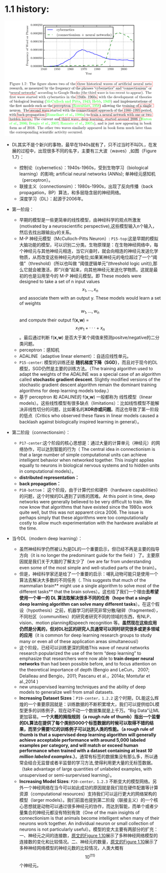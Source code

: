# 1.1 history:

![结构图](https://raw.githubusercontent.com/JDwangmo/deepLearningBook/master/image/Figure-1.7.png  )

- DL其实不是个新兴的事物，最早在1940s就有了，只不过当时不叫DL，在发展的过程中，出现很多不同的名字，主要有三大波（waves）,如图（Figure 1.7）：
    - 控制论（cybernetics）：1940s-1960s，受到生物学习（biological learning）的影响; artificial neural networks (ANNs); 单神经元感知机（perceptron）。
    - 联接主义（connectionsim）：1980s-1990s，出现了反向传播（back propagation，BP）算法，和多层隐含层的神经网络。
    - 深度学习（DL）：起源于2006年。

- 第一阶段：
    - 早期的模型是一些更简单的线性模型，由神经科学的观点所激发(motivated by a neuroscientific perspective),这些模型输入n个输入，然后去找出跟输出y的关系。
    - M-P 神经元模型（McCulloch-Pitts Neuron）: `P15-top`:这是早期的模拟大脑功能的模型，可以识别二分类。生物原理是：在生物神经网络中，每个神经元与其他神经元相连，当它兴奋时，就会向相连的神经元发送化学物质，从而改变这些神经元内的电位;如果某神经元的电位超过了一个“阈值”（threshold）(所以也叫做 “阈值逻辑单元”(threshold logic unit)),那么它就会被激活，即“兴奋”起来，向其他神经元发送化学物质。这就是最初的也是沿用至今的 M-P 神经元模型。即 These models were designed to take a set of n input values $$x_1,...,x_n$$ and associate them with an output y. These models would learn a set of weights $$w_1,...,w_n$$ and compute their output f(**x,w**) = $$x_1w_1 + ··· +x_n$$。最后通过判断 f(**x,w**) 是否大于某个阈值来预测positve/negative的二分类问题。
    - perceptron：感知机
    - ADALINE（adaptive linear element）：自适应线性单元。
    - `P15-center`: 模型的训练还是 **随机梯度下降（SGD）**，而且对于现今的DL模型，SGD仍然是主要的训练方法。（The training algorithm used to adapt the weights of the ADALINE was a special case of an algorithm called **stochastic gradient descent**. Slightly modified versions of the stochastic gradient descent algorithm remain the dominant training algorithms for deep learning models today.） 
    - 基于 perceptron 和 ADALINE的 f(**x,w**) 一般都称为 线性模型（linear models）。这些线性模型有很多缺点（limitations）：比如线性模型不能解决非线性切分的问题，比如著名的**XOR亦或问题**。而这也导致了第一阶段的低点（Critics who observed these flaws in linear models caused a backlash against biologically inspired learning in general）。

- 第二阶段（connectionsim）：
    - `P17-center`:这个阶段的核心思想是：通过大量的计算单元（神经元）的网络协作，可以达到智能的行为（ The central idea in connectionism is that a large number of simple computational units can achieve intelligent behavior when networked together. This insight applies equally to neurons in biological nervous systems and to hidden units in computational models）。
    - **distributed representation：**
    - **back propagation：**
    - `P18-bottom`： 这个阶段，由于计算代价和硬件（hardware capabilities）的问题，这个时候的DL遇到了训练的困难。At this point in time, deep networks were generally believed to be very difficult to train. We now know that algorithms that have existed since the 1980s work quite well, but this was not apparent circa 2006. The issue is perhaps simply that these algorithms were too computationally costly to allow much experimentation with the hardware available at the time. 

- 当今DL（modern deep learning）：
    - 虽然神经科学仍然被认为是DL的一个重要启示，但已经不再是主要的指导方向（it is no longer the predominant guide for the field ）了。主要原因就是我们关于大脑的了解太少了（we are far from understanding even some of the most simple and well-studied parts of the brain）。
    - 但是，神经科学家还是给了一个重要的启示：哺乳动物可能只是使用一个算法去解决大多数的不同任务（. This suggests that much of the mammalian brain** might use a single algorithm to solve most of the different tasks** that the brain solves）。这也给了我们一个理由**去希望使用一个单一的 DL 算法取解决很多不同的任务（hope that a single deep learning algorithm can solve many different tasks**）。在这个假设（hypothesis）之前，机器学习的研究非常分散/破碎（fragmented），不同社区（communities）的研究者研究不同的领域的东西，有NLP、vision、motion planning和speech recognition 等。**虽然现在这些应用仍然是分离的，但对DL社区的研究人员通常可以同时研究很多或更多领域的应用**（it is common for deep learning research groups to study many or even all of these application areas simultaneousl）
    - 这个阶段，已经可以训练更深的网络This wave of neural networks research popularized the use of the term “deep learning” to emphasize that researchers were now able to **train deeper neural networks** than had been possible before, and to focus attention on the theoretical importance of depth (Bengio and LeCun， 2007; Delalleau and Bengio，2011; Pascanu et al.，2014a; Montufar et al.,2014 )
    - new unsupervised learning techniques and the ability of deep models to generalize well from small datasets.
    - **Increasing Dataset Sizes**：`P19-center，1.2.2` 这个时期，DL能这么辉煌的一个重要原因就是：训练数据的不断积累增大，我们可以提供给DL模型更多的训练例子，现在动不动一个数据集就是上千万。“Big Data”让ML更加容易。**一个大概的拇指规则（a rough rule of thumb）指出一个监督的DL算法在提供了每个类别5000个标签数据的时候可以取得不错的结果，而至少需要1亿的训练例子可以达到人类的性能。（a rough rule of thumb is that a supervised deep learning algorithm will generally achieve acceptable performance with around 5,000 labeled examples per category, and will match or exceed human performance when trained with a dataset containing at least _10 million labeled examples_.）**。通常有标签的数据集没有那么多，所以通常会结合无监督或者半监督的学习方法,使得利用更大量的无标签数据。（take advantage of large quantities of unlabeled examples, with unsupervised or semi-surpervised learning）。
    - **Increasing Model Sizes**: `P20-center，1.2.3`  不断变大的模型网络。另外一个神经网络在当今可以如此成功的原因就是我们现在硬件配置等计算资源（computational resources）支持我们可以运行更大的网络架构的模型（larger models）。我们前面也提到第二阶段（联接主义）的一个核心思想就是动物可以通过很多神经元的协作，而达到智能，而单个或者少量集合的神经元都没有特别有效（One of the main insights of connectionism is that animals become intelligent when many of their neurons work together. An individual neuron or small collection of neurons is not particularly useful）。模型的变大主要有两部分的扩充：一、神经元之间的连接数，[原文的Figure 1.10](https://raw.githubusercontent.com/JDwangmo/deepLearningBook/master/book/www.deeplearningbook.org_contents_intro.pdf)展示了多种神经网络模型的连接数的变化和比较情况。二、神经元的数量，[原文的Figure 1.10](https://raw.githubusercontent.com/JDwangmo/deepLearningBook/master/book/www.deeplearningbook.org_contents_intro.pdf)展示了多种神经网络模型的神经元数的比较情况，人类大概有$$10^(11)$$个神经元。
